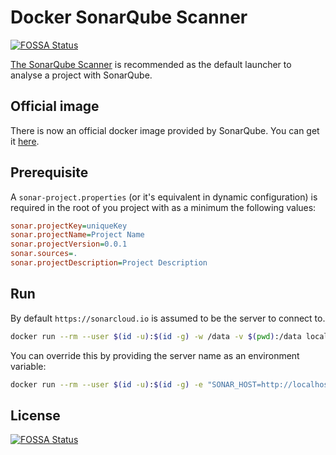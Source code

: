 # Docker SonarQube Scanner

[![FOSSA Status](https://app.fossa.io/api/projects/git%2Bgithub.com%2Flocalgod%2Fdocker-sonarqube-scanner.svg?type=shield)](https://app.fossa.io/projects/git%2Bgithub.com%2Flocalgod%2Fdocker-sonarqube-scanner?ref=badge_shield)

[The SonarQube Scanner](https://docs.sonarqube.org/display/SCAN/Analyzing+with+SonarQube+Scanner) is recommended as the default launcher to analyse a project with SonarQube.

## Official image

There is now an official docker image provided by SonarQube. You can get it [here](https://hub.docker.com/r/sonarsource/sonar-scanner-cli).

## Prerequisite

A `sonar-project.properties` (or it's equivalent in dynamic configuration) is required in the root of you project with as a minimum the following values:

```ini
sonar.projectKey=uniqueKey
sonar.projectName=Project Name
sonar.projectVersion=0.0.1
sonar.sources=.
sonar.projectDescription=Project Description
```

## Run

By default `https://sonarcloud.io` is assumed to be the server to connect to.

```bash
docker run --rm --user $(id -u):$(id -g) -w /data -v $(pwd):/data localgod/docker-sonarqube-scanner:1.1.1 -Dsonar.login=08b0d2062d8e20008c92d29f314ab5bea728448e <more_parameters_if_required>
```

You can override this by providing the server name as an environment variable:

```bash
docker run --rm --user $(id -u):$(id -g) -e "SONAR_HOST=http://localhost:9000" -w /data -v $(pwd):/data localgod/docker-sonarqube-scanner:1.1.1 <parameters_if_required>
```

## License

[![FOSSA Status](https://app.fossa.io/api/projects/git%2Bgithub.com%2Flocalgod%2Fdocker-sonarqube-scanner.svg?type=large)](https://app.fossa.io/projects/git%2Bgithub.com%2Flocalgod%2Fdocker-sonarqube-scanner?ref=badge_large)

